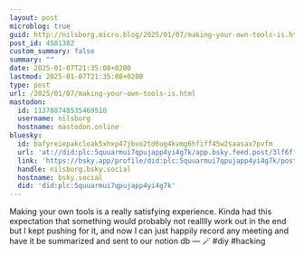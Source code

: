 ```yaml
---
layout: post
microblog: true
guid: http://nilsborg.micro.blog/2025/01/07/making-your-own-tools-is.html
post_id: 4581382
custom_summary: false
summary: ""
date: 2025-01-07T21:35:08+0200
lastmod: 2025-01-07T21:35:08+0200
type: post
url: /2025/01/07/making-your-own-tools-is.html
mastodon:
  id: 113788748535469510
  username: nilsborg
  hostname: mastodon.online
bluesky:
  id: bafyreiepakcloak5xhxp47jbvo2td6ug4kvmg6hfiff45w2saasax7pvfm
  url: 'at://did:plc:5quuarmui7qpujapp4yi4g7k/app.bsky.feed.post/3lf6ffzbz252c'
  link: 'https://bsky.app/profile/did:plc:5quuarmui7qpujapp4yi4g7k/post/3lf6ffzbz252c'
  handle: nilsborg.bsky.social
  hostname: bsky.social
  did: 'did:plc:5quuarmui7qpujapp4yi4g7k'
---
```

Making your own tools is a really satisfying experience. Kinda had this expectation that something would probably not realllly work out in the end but I kept pushing for it, and now I can just happily record any meeting and have it be summarized and sent to our notion db — 🪄
#diy #hacking
